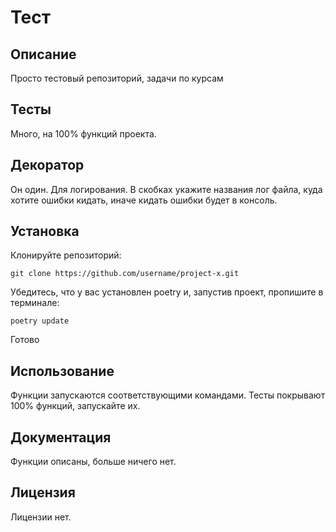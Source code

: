 # Тест
## Описание
Просто тестовый репозиторий, задачи по курсам
## Тесты
Много, на 100% функций проекта.
## Декоратор
Он один. Для логирования. В скобках укажите названия лог файла, куда хотите ошибки кидать, иначе кидать ошибки будет в консоль.
## Установка
Клонируйте репозиторий:
```
git clone https://github.com/username/project-x.git
```
Убедитесь, что у вас установлен poetry и, запустив проект, пропишите в терминале:
```
poetry update
```
Готово
## Использование
Функции запускаются соответствующими командами. Тесты покрывают 100% функций, запускайте их.
## Документация
Функции описаны, больше ничего нет.
## Лицензия
Лицензии нет.
